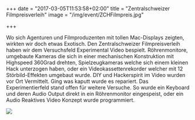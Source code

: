 +++
date = "2017-03-05T11:53:58+02:00"
title = "Zentralschweizer Filmpreisverleih"
image = "/img/event/ZCHFilmpreis.jpg"

+++

Wo sich Agenturen und Filmproduzenten mit tollen Mac-Displays zeigten, wirkten wir doch etwas Exotisch. Den Zentralschweizer Filmpreisverleih haben wir dem Versuchsfeld Experimental Video bespielt. Röhrenmonitore, umgebaute Kameras die sich in einer mechanischen Konstruktion mit Highspeed 360Grad drehten, Spielzeugkameras welche sich einem kleinen Hack unterzogen haben, oder ein Videokassettenrekorder welcher mit 12 Störbild-Effekten umgebaut wurde. DIY und Hackerspirit im Video wurden vor Ort Vermittelt. Ging was kaputt wurde es repariert. Das Experimentierfeld stand offen für weitere Versuche. So wurde ein Keyboard und deren Audio Output direkt in ein Röhrenmonitor eingespeist, oder ein Audio Reaktives Video Konzept wurde programmiert. 
<!--more-->

<img src="spincam.jpg">


